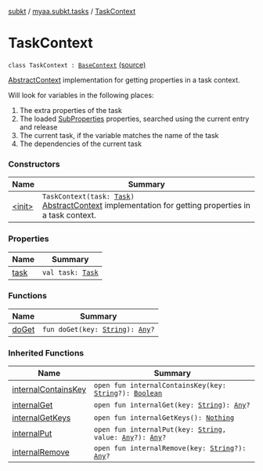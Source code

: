 [subkt](../../index.md) / [myaa.subkt.tasks](../index.md) / [TaskContext](./index.md)

# TaskContext

`class TaskContext : `[`BaseContext`](../-base-context/index.md) [(source)](https://github.com/Myaamori/SubKt/blob/0.1.19/src/main/kotlin/myaa/subkt/tasks/plugin.kt#L226)

[AbstractContext](https://velocity.apache.org/engine/2.2/apidocs/org/apache/velocity/context/AbstractContext.html) implementation for getting properties in a task context.

Will look for variables in the following places:

1. The extra properties of the task
2. The loaded [SubProperties](../-sub-properties/index.md) properties, searched using the current entry and release
3. The current task, if the variable matches the name of the task
4. The dependencies of the current task

### Constructors

| Name | Summary |
|---|---|
| [&lt;init&gt;](-init-.md) | `TaskContext(task: `[`Task`](https://docs.gradle.org/current/javadoc/org/gradle/api/Task.html)`)`<br>[AbstractContext](https://velocity.apache.org/engine/2.2/apidocs/org/apache/velocity/context/AbstractContext.html) implementation for getting properties in a task context. |

### Properties

| Name | Summary |
|---|---|
| [task](task.md) | `val task: `[`Task`](https://docs.gradle.org/current/javadoc/org/gradle/api/Task.html) |

### Functions

| Name | Summary |
|---|---|
| [doGet](do-get.md) | `fun doGet(key: `[`String`](https://kotlinlang.org/api/latest/jvm/stdlib/kotlin/-string/index.html)`): `[`Any`](https://kotlinlang.org/api/latest/jvm/stdlib/kotlin/-any/index.html)`?` |

### Inherited Functions

| Name | Summary |
|---|---|
| [internalContainsKey](../-base-context/internal-contains-key.md) | `open fun internalContainsKey(key: `[`String`](https://kotlinlang.org/api/latest/jvm/stdlib/kotlin/-string/index.html)`?): `[`Boolean`](https://kotlinlang.org/api/latest/jvm/stdlib/kotlin/-boolean/index.html) |
| [internalGet](../-base-context/internal-get.md) | `open fun internalGet(key: `[`String`](https://kotlinlang.org/api/latest/jvm/stdlib/kotlin/-string/index.html)`): `[`Any`](https://kotlinlang.org/api/latest/jvm/stdlib/kotlin/-any/index.html)`?` |
| [internalGetKeys](../-base-context/internal-get-keys.md) | `open fun internalGetKeys(): `[`Nothing`](https://kotlinlang.org/api/latest/jvm/stdlib/kotlin/-nothing/index.html) |
| [internalPut](../-base-context/internal-put.md) | `open fun internalPut(key: `[`String`](https://kotlinlang.org/api/latest/jvm/stdlib/kotlin/-string/index.html)`, value: `[`Any`](https://kotlinlang.org/api/latest/jvm/stdlib/kotlin/-any/index.html)`?): `[`Any`](https://kotlinlang.org/api/latest/jvm/stdlib/kotlin/-any/index.html)`?` |
| [internalRemove](../-base-context/internal-remove.md) | `open fun internalRemove(key: `[`String`](https://kotlinlang.org/api/latest/jvm/stdlib/kotlin/-string/index.html)`?): `[`Any`](https://kotlinlang.org/api/latest/jvm/stdlib/kotlin/-any/index.html)`?` |
